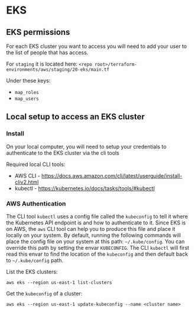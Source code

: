 # EKS

## EKS permissions

For each EKS cluster you want to access you will need to add your user to the list of people that has access.

For `staging` it is located here: `<repo root>/terraform-environments/aws/staging/20-eks/main.tf`

Under these keys:
* `map_roles`
* `map_users`

## Local setup to access an EKS cluster

### Install
On your local computer, you will need to setup your credentials to authenticate to the EKS cluster via the cli tools

Required local CLI tools:
* AWS CLI - https://docs.aws.amazon.com/cli/latest/userguide/install-cliv2.html
* kubectl - https://kubernetes.io/docs/tasks/tools/#kubectl

### AWS Authentication
The CLI tool `kubectl` uses a config file called the `kubeconfig` to tell it where the Kubernetes API endpoint is and how to authenticate to it.  Since EKS is on AWS, the `aws` CLI tool can help you to produce this file and place it locally on your system.  By default, running the following commands will place the config file on your system at this path: `~/.kube/config`.  You can override this path by setting the envar `KUBECONFIG`.  The CLI `kubectl` will first read this envar to find the location of the `kubeconfig` and then default back to `~/.kube/config` path.

List the EKS clusters:
```
aws eks --region us-east-1 list-clusters
```

Get the `kubeconfig` of a cluster:
```
aws eks --region us-east-1 update-kubeconfig --name <cluster name>
```
